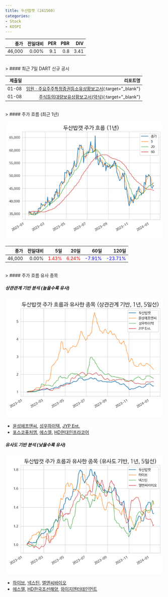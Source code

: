 ```yaml
---
title: 두산밥캣 (241560)
categories:
- Stock
- KOSPI
---
```


|종가|전일대비|PER|PBR|DIV|
|---:|-------:|--:|--:|--:|
|46,000|0.00%|9.1|0.8|3.41|

<!-- more -->

<br>
> #### 최근 7일 DART 신규 공시

<br>

|제출일|리포트명|
|-----:|-------:|
|01-08|[임원ㆍ주요주주특정증권등소유상황보고서](https://dart.fss.or.kr/dsaf001/main.do?rcpNo=20240108000465){:target="_blank"}|
|01-08|[주식등의대량보유상황보고서(약식)](https://dart.fss.or.kr/dsaf001/main.do?rcpNo=20240108000394){:target="_blank"}|

<br>
> #### 주가 흐름 (최근 1년)

![241560](/assets/images/stock/241560.png)

|종가|전일대비|5일|20일|60일|120일|
|---:|-------:|--:|---:|---:|----:|
|46,000|0.00%|<span style="color: red">1.43%</span>|<span style="color: red">6.24%</span>|<span style="color: blue">-7.91%</span>|<span style="color: blue">-23.71%</span>|

<br>
> #### 주가 흐름 유사 종목

##### 상관관계 기반 분석 (높을수록 유사)
![241560](/assets/images/stock/241560_corr.png)
- [윤성에프앤씨](/372170/), [성우하이텍](/015750/), [JYP Ent.](/035900/)
- [포스코퓨처엠](/003670/), [에스엘](/005850/), [HD현대인프라코어](/042670/)

##### 유사도 기반 분석 (낮을수록 유사)
![241560](/assets/images/stock/241560_sim.png)
- [하이브](/352820/), [넥스틴](/348210/), [엘앤씨바이오](/290650/)
- [에스엘](/005850/), [HD한국조선해양](/009540/), [와이지엔터테인먼트](/122870/)